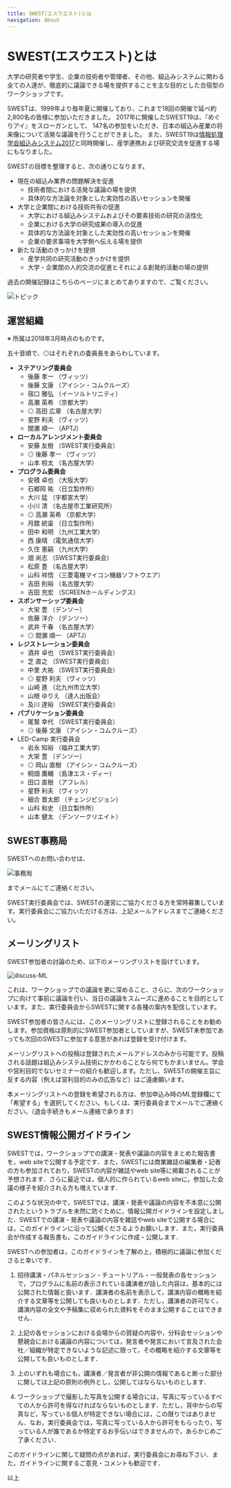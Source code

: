 ```yaml
---
title: SWEST(エスウエスト)とは
navigation: About
---
```

# SWEST(エスウエスト)とは

大学の研究者や学生、企業の技術者や管理者、その他、組込みシステムに関わる全ての人達が、徹底的に議論できる場を提供することを主な目的とした合宿型のワークショップです。

SWESTは、1999年より毎年夏に開催しており、これまで18回の開催で延べ約2,800名の皆様に参加いただきました。
2017年に開催したSWEST19は、『めぐりアイ』をスローガンとして、 147名の参加をいただき、日本の組込み産業の将来像について活発な議論を行うことができました。
また、SWEST19は[情報処理学会組込みシステム2017](http://www.sigemb.jp/ESS/2017/)と同時開催し、産学連携および研究交流を促進する場にもなりました。

SWESTの目標を整理すると、次の通りになります。

* 現在の組込み業界の問題解決を促進
  * 技術者間における活発な議論の場を提供
  * 具体的な方法論を対象とした実効性の高いセッションを開催
* 大学と企業間における技術共有の促進
  * 大学における組込みシステムおよびその要素技術の研究の活性化
  * 企業における大学の研究成果の導入の促進
  * 具体的な方法論を対象とした実効性の高いセッションを開催
  * 企業の要求事項を大学側へ伝える場を提供
* 新たな活動のきっかけを提供
  * 産学共同の研究活動のきっかけを提供
  * 大学・企業間の人的交流の促進とそれによる創発的活動の場の提供

過去の開催記録はこちらのページにまとめてありますので、ご覧ください。

![トピック](../images/topic.jpg)

<a name="swest-org"></a>

## 運営組織

※ 所属は2018年3月時点のものです。

五十音順で、◎はそれぞれの委員長をあらわしています。

* **ステアリング委員会**
  * 後藤 孝一 （ヴィッツ）
  * 後藤 文康 （アイシン・コムクルーズ）
  * 宿口 雅弘 （イーソルトリニティ）
  * 高瀬 英希 （京都大学）
  * ◎ 高田 広章 （名古屋大学）
  * 星野 利夫 （ヴィッツ）
  * 間瀬 順一 （APTJ）
* **ローカルアレンジメント委員会**
  * 安藤 友樹 （SWEST実行委員会）
  * ◎ 後藤 孝一 （ヴィッツ）
  * 山本 椋太 （名古屋大学）
* **プログラム委員会**
  * 安積 卓也 （大阪大学）
  * 石郷岡 祐 （日立製作所）
  * 大川 猛  （宇都宮大学）
  * 小川 清  （名古屋市工業研究所）
  * ◎ 高瀬 英希 （京都大学）
  * 月舘 統宙 （日立製作所）
  * 田中 和明 （九州工業大学）
  * 西 康晴  （電気通信大学）
  * 久住 憲嗣 （九州大学）
  * 畑 尚志  （SWEST実行委員会）
  * 松原 豊  （名古屋大学）
  * 山科 祥悟 （三菱電機マイコン機器ソフトウエア）
  * 吉田 則裕 （名古屋大学）
  * 吉田 充宏 （SCREENホールディングス）
* **スポンサーシップ委員会**
  * 大栄 豊  （デンソー）
  * 佐藤 洋介 （デンソー）
  * 武井 千春 （名古屋大学）
  * ◎ 間瀬 順一 （APTJ）
* **レジストレーション委員会**
  * 酒井 卓也 （SWEST実行委員会）
  * 芝 直之  （SWEST実行委員会）
  * 中里 大祐 （SWEST実行委員会）
  * ◎ 星野 利夫 （ヴィッツ）
  * 山崎 進  （北九州市立大学）
  * 山根 ゆりえ  （達人出版会）
  * 及川 達裕 （SWEST実行委員会）
* **パブリケーション委員会**
  * 尾鷲 幸代 （SWEST実行委員会）
  * ◎ 後藤 文康 （アイシン・コムクルーズ）
* LED-Camp 実行委員会
  * 岩永 知裕 （福井工業大学）
  * 大栄 豊  （デンソー）
  * ◎ 岡山 直樹 （アイシン・コムクルーズ）
  * 桐畑 鷹輔 （島津エス・ディー）
  * 田口 直樹 （アフレル）
  * 星野 利夫 （ヴィッツ）
  * 細合 晋太郎  （チェンジビジョン）
  * 山科 和史 （日立製作所）
  * 山本 健太 （デンソークリエイト）

<a name="contact"></a>

## SWEST事務局

SWESTへのお問い合わせは、

![事務局](../images/secretariat20.jpg)

までメールにてご連絡ください。

SWEST実行委員会では、SWESTの運営にご協力くださる方を常時募集しています。実行委員会にご協力いただける方は、上記メールアドレスまでご連絡ください。


<a name="ML"></a>

## メーリングリスト

SWEST参加者の討論のため、以下のメーリングリストを設けています。

![discuss-ML](../images/discuss.jpg)

これは、ワークショップでの議論を更に深めること、さらに、次のワークショップに向けて事前に議論を行い、当日の議論をスムーズに進めることを目的としています。また、実行委員会からSWESTに関する各種の案内を配信しています。

SWEST参加者の皆さんには、このメーリングリストに登録されることをお勧めします。参加資格は原則的にSWEST参加者としていますが、SWEST未参加であっても次回のSWESTに参加する意思があれば登録を受け付けます。

メーリングリストへの投稿は登録されたメールアドレスのみから可能です。投稿される話題は組込みシステム技術にかかわることなら何でもかまいません。学会や営利目的でないセミナーの紹介も歓迎します。ただし、SWESTの開催主旨に反する内容（例えば営利目的のみの広告など）はご遠慮願います。

本メーリングリストへの登録を希望される方は、参加申込み時のML登録欄にて「希望する」を選択してください。もしくは、実行委員会までメールでご連絡ください。（退会手続きもメール連絡で承ります）

<a name="guideline"></a>

## SWEST情報公開ガイドライン

SWESTでは，ワークショップでの講演・発表や議論の内容をまとめた報告書を，web siteで公開する予定です．また，SWESTには商業雑誌の編集者・記者の方も参加されており，SWESTの内容が雑誌やweb site等に掲載されることが予想されます．さらに最近では，個人的に作られているweb siteに，参加した会議の様子を紹介される方も増えています．

このような状況の中で，SWESTでは，講演・発表や議論の内容を不本意に公開されたというトラブルを未然に防ぐために，情報公開ガイドラインを設定しました．SWESTでの講演・発表や議論の内容を雑誌やweb siteで公開する場合には，このガイドラインに沿って公開くださるようお願いします．また，実行委員会が作成する報告書も，このガイドラインに作成・公開します．

SWESTへの参加者は，このガイドラインを了解の上，積極的に議論に参加くださると幸いです．

1. 招待講演・パネルセッション・チュートリアル・一般発表の各セッションで，プログラムに名前の表示されている講演者が話した内容は，基本的には公開された情報と扱います．講演者の名前を表示して，講演内容の概略を紹介する文章等を公開しても良いものとします．ただし，講演者の許可なく，講演内容の全文や予稿集に収められた資料をそのまま公開することはできません．

2. 上記の各セッションにおける会場からの質疑の内容や，分科会セッションや懇親会における議論の内容については，発言者や発言において言及された会社／組織が特定できないような記述に限って，その概略を紹介する文章等を公開しても良いものとします．

3. 上のいずれも場合にも，講演者／発言者が非公開の情報であると断った部分に関しては上記の原則の例外とし，公開してはならないものとします．

4. ワークショップで撮影した写真を公開する場合には，写真に写っているすべての人から許可を得なければならないものとします．ただし，背中からの写真など，写っている個人が特定できない場合には，この限りではありません．なお，実行委員会では，写真に写っている人から許可をもらったり，写っている人が誰であるか特定するお手伝いはできませんので，あらかじめご了承ください．

このガイドラインに関して疑問の点があれば，実行委員会にお尋ね下さい．また，ガイドラインに関するご意見・コメントも歓迎です．

以上
